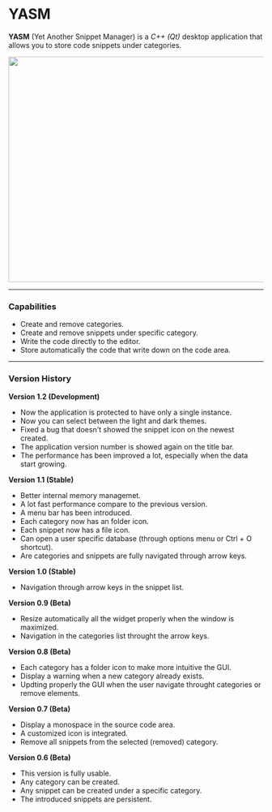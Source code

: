 # YASM

**YASM** (Yet Another Snippet Manager) is a *C++ (Qt)* desktop application that allows you to store code snippets under categories.

<img src="https://raw.githubusercontent.com/plainoldprogrammer/yasm/master/screenshots/screenshot-main-window.jpg" width="742" height="445">

---

### Capabilities

* Create and remove categories.
* Create and remove snippets under specific category.
* Write the code directly to the editor.
* Store automatically the code that write down on the code area.

---

### Version History

**Version 1.2 (Development)**
* Now the application is protected to have only a single instance.
* Now you can select between the light and dark themes.
* Fixed a bug that doesn't showed the snippet icon on the newest created.
* The application version number is showed again on the title bar.
* The performance has been improved a lot, especially when the data start growing.

**Version 1.1 (Stable)**
* Better internal memory managemet.
* A lot fast performance compare to the previous version.
* A menu bar has been introduced.
* Each category now has an folder icon.
* Each snippet now has a file icon.
* Can open a user specific database (through options menu or Ctrl + O shortcut).
* Are categories and snippets are fully navigated through arrow keys.

**Version 1.0 (Stable)**
* Navigation through arrow keys in the snippet list.

**Version 0.9 (Beta)**
* Resize automatically all the widget properly when the window is maximized.
* Navigation in the categories list throught the arrow keys.

**Version 0.8 (Beta)**
* Each category has a folder icon to make more intuitive the GUI.
* Display a warning when a new category already exists.
* Updting properly the GUI when the user navigate throught categories or remove elements.

**Version 0.7 (Beta)**
* Display a monospace in the source code area.
* A customized icon is integrated.
* Remove all snippets from the selected (removed) category.

**Version 0.6 (Beta)**
* This version is fully usable.
* Any category can be created.
* Any snippet can be created under a specific category.
* The introduced snippets are persistent.

